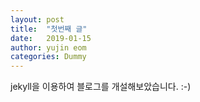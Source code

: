 ```yaml
---
layout: post
title:  "첫번째 글"
date:   2019-01-15
author: yujin eom
categories: Dummy
---
```


jekyll을 이용하여 블로그를 개설해보았습니다. :-)